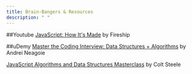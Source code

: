```yaml
---
title: Brain-Bangers & Resources
description: " "
---
```


##Youtube
[JavaScript: How It's Made](https://www.youtube.com/watch?v=FSs_JYwnAdI) by Fireship

##uDemy
[Master the Coding Interview: Data Structures + Algorithms](https://www.udemy.com/course/master-the-coding-interview-data-structures-algorithms/) by Andrei Neagoie

[JavaScript Algorithms and Data Structures Masterclass](https://www.udemy.com/js-algorithms-and-data-structures-masterclass/) by Colt Steele
